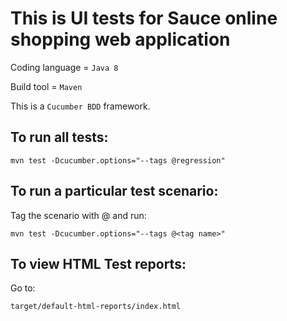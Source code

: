 # This is UI tests for Sauce online shopping web application
Coding language = `Java 8`

Build tool = `Maven`

This is a `Cucumber BDD` framework.

## To run all tests:
`mvn test -Dcucumber.options="--tags @regression"`

## To run a particular test scenario:
Tag the scenario with @<tag name> and run:

`mvn test -Dcucumber.options="--tags @<tag name>"`

## To view HTML Test reports:
Go to:

`target/default-html-reports/index.html`